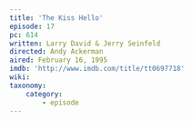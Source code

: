```yaml
---
title: 'The Kiss Hello'
episode: 17
pc: 614
written: Larry David & Jerry Seinfeld
directed: Andy Ackerman
aired: February 16, 1995
imdb: 'http://www.imdb.com/title/tt0697718'
wiki:
taxonomy:
    category:
        - episode
---
```



